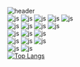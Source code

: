 ![header](https://capsule-render.vercel.app/api?type=waving&color=auto&height=200&section=header&text=Jeongbin%20GitHub&fontSize=90&descSize=10")
<br>
![js](https://img.shields.io/badge/java-007396?style=for-the-badge&logo=java&logoColor=white)
![js](https://img.shields.io/badge/Python-3776AB?style=for-the-badge&logo=python&logoColor=white)
![js](https://img.shields.io/badge/JavaScript-F7DF1E?style=for-the-badge&logo=JavaScript&logoColor=black)
![js](https://img.shields.io/badge/html5-E34F26?style=for-the-badge&logo=html5&logoColor=white)
![js](https://img.shields.io/badge/css-1572B6?style=for-the-badge&logo=css3&logoColor=white)
<br>
![js](https://img.shields.io/badge/ReactNative-20232a?style=for-the-badge&logo=React&logoColor=61DAFB)
![js](https://img.shields.io/badge/Expo-000020?style=for-the-badge&logo=Expo&logoColor=white)
![js](https://img.shields.io/badge/Numpy-013243?style=for-the-badge&logo=Numpy&logoColor=white)
![js](https://img.shields.io/badge/Pandas-150458?style=for-the-badge&logo=Pandas&logoColor=white)
<br>
![js](https://img.shields.io/badge/MySQL-4479A1?style=for-the-badge&logo=MySQL&logoColor=white)
![js](https://img.shields.io/badge/Oracle-F80000?style=for-the-badge&logo=Oracle&logoColor=white)
![js](https://img.shields.io/badge/Firebase-FFCA28?style=for-the-badge&logo=Firebase&logoColor=black)
<br>
![js](https://img.shields.io/badge/visualstudiocode-007ACC?style=for-the-badge&logo=visualstudiocode&logoColor=white)
![js](https://img.shields.io/badge/intellij-000000?style=for-the-badge&logo=intellijidea&logoColor=white)
![js](https://img.shields.io/badge/GitHub-100000?style=for-the-badge&logo=github&logoColor=white)
<br>
![js](https://img.shields.io/badge/Notion-000000?style=for-the-badge&logo=Notion&logoColor=white)
![js](https://img.shields.io/badge/Figma-F24E1E?style=for-the-badge&logo=Figma&logoColor=white)
<br>
[![Top Langs](https://github-readme-stats.vercel.app/api/top-langs/?username=Jeongbin828&layout=compact)](https://github.com/Jeongbin828/github-readme-stats)
